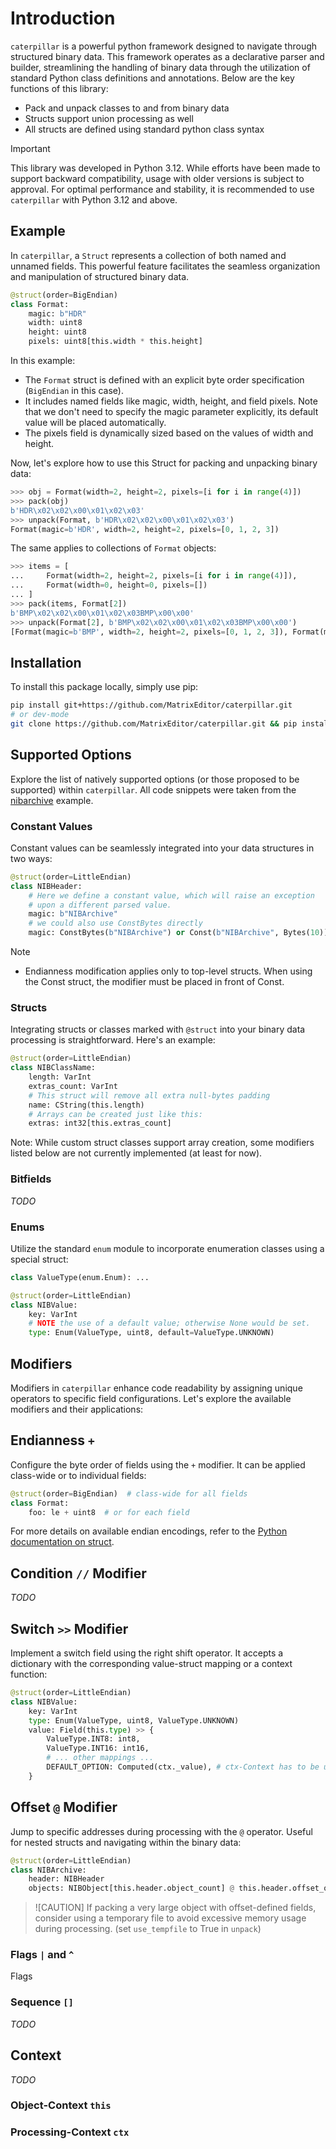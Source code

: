 # Introduction

`caterpillar` is a powerful python framework designed to navigate through structured binary data. This framework operates as a declarative parser and builder, streamlining the handling of binary data through the utilization of standard Python class definitions and annotations. Below are the key functions of this library:

* Pack and unpack classes to and from binary data
* Structs support union processing as well
* All structs are defined using standard python class syntax

> [!IMPORTANT]
> This library was developed in Python 3.12. While efforts have been made to support
> backward compatibility, usage with older versions is subject to approval. For optimal
> performance and stability, it is recommended to use `caterpillar` with Python 3.12 and
> above.

## Example

In `caterpillar`, a `Struct` represents a collection of both named and unnamed fields.
This powerful feature facilitates the seamless organization and manipulation of
structured binary data.

```python
@struct(order=BigEndian)
class Format:
    magic: b"HDR"
    width: uint8
    height: uint8
    pixels: uint8[this.width * this.height]
```

In this example:

* The `Format` struct is defined with an explicit byte order specification (`BigEndian`
  in this case).
* It includes named fields like magic, width, height, and field pixels. Note that
  we don't need to specify the magic parameter explicitly, its default value will
  be placed automatically.
* The pixels field is dynamically sized based on the values of width and height.

Now, let's explore how to use this Struct for packing and unpacking binary data:
```python
>>> obj = Format(width=2, height=2, pixels=[i for i in range(4)])
>>> pack(obj)
b'HDR\x02\x02\x00\x01\x02\x03'
>>> unpack(Format, b'HDR\x02\x02\x00\x01\x02\x03')
Format(magic=b'HDR', width=2, height=2, pixels=[0, 1, 2, 3])
```

The same applies to collections of `Format` objects:
```python
>>> items = [
...     Format(width=2, height=2, pixels=[i for i in range(4)]),
...     Format(width=0, height=0, pixels=[])
... ]
>>> pack(items, Format[2])
b'BMP\x02\x02\x00\x01\x02\x03BMP\x00\x00'
>>> unpack(Format[2], b'BMP\x02\x02\x00\x01\x02\x03BMP\x00\x00')
[Format(magic=b'BMP', width=2, height=2, pixels=[0, 1, 2, 3]), Format(magic=b'BMP', width=0, height=0, pixels=[])]
```

## Installation

To install this package locally, simply use pip:
```bash
pip install git+https://github.com/MatrixEditor/caterpillar.git
# or dev-mode
git clone https://github.com/MatrixEditor/caterpillar.git && pip install -e caterpillar
```

## Supported Options

Explore the list of natively supported options (or those proposed to be supported) within `caterpillar`. All code snippets were taken from the [nibarchive](/examples/nibarchive.py) example.

### Constant Values

Constant values can be seamlessly integrated into your data structures in two ways:

```python
@struct(order=LittleEndian)
class NIBHeader:
    # Here we define a constant value, which will raise an exception
    # upon a different parsed value.
    magic: b"NIBArchive"
    # we could also use ConstBytes directly
    magic: ConstBytes(b"NIBArchive") or Const(b"NIBArchive", Bytes(10))
```

> [!NOTE]
> * Endianness modification applies only to top-level structs. When using the
>   Const struct, the modifier must be placed in front of Const.

### Structs

Integrating structs or classes marked with `@struct` into your binary data processing is straightforward. Here's an example:

```python
@struct(order=LittleEndian)
class NIBClassName:
    length: VarInt
    extras_count: VarInt
    # This struct will remove all extra null-bytes padding
    name: CString(this.length)
    # Arrays can be created just like this:
    extras: int32[this.extras_count]
```

Note: While custom struct classes support array creation, some modifiers listed below are not currently implemented (at least for now).

### Bitfields

*TODO*

### Enums

Utilize the standard `enum` module to incorporate enumeration classes using a special struct:

```python
class ValueType(enum.Enum): ...

@struct(order=LittleEndian)
class NIBValue:
    key: VarInt
    # NOTE the use of a default value; otherwise None would be set.
    type: Enum(ValueType, uint8, default=ValueType.UNKNOWN)
```


## Modifiers

Modifiers in `caterpillar` enhance code readability by assigning unique operators to specific field
configurations. Let's explore the available modifiers and their applications:

## Endianness `+`

Configure the byte order of fields using the `+` modifier. It can be applied class-wide or to individual fields:

```python
@struct(order=BigEndian)  # class-wide for all fields
class Format:
    foo: le + uint8  # or for each field
```

For more details on available endian encodings, refer to the [Python documentation on struct](https://docs.python.org/3/library/struct.html).

## Condition `//` Modifier

*TODO*

## Switch `>>` Modifier

Implement a switch field using the right shift operator. It accepts a dictionary with the corresponding value-struct mapping or a context function:

```python
@struct(order=LittleEndian)
class NIBValue:
    key: VarInt
    type: Enum(ValueType, uint8, ValueType.UNKNOWN)
    value: Field(this.type) >> {
        ValueType.INT8: int8,
        ValueType.INT16: int16,
        # ... other mappings ...
        DEFAULT_OPTION: Computed(ctx._value), # ctx-Context has to be used here
    }
```

## Offset `@` Modifier

Jump to specific addresses during processing with the `@` operator. Useful for nested structs and navigating within the binary data:

```python
@struct(order=LittleEndian)
class NIBArchive:
    header: NIBHeader
    objects: NIBObject[this.header.object_count] @ this.header.offset_objects
```

> ![CAUTION]
> If packing a very large object with offset-defined fields, consider using a temporary file to avoid excessive memory usage during processing. (set `use_tempfile` to True in `unpack`)

### Flags `|` and `^`

Flags

### Sequence `[]`

*TODO*

## Context

*TODO*

### Object-Context `this`

### Processing-Context `ctx`